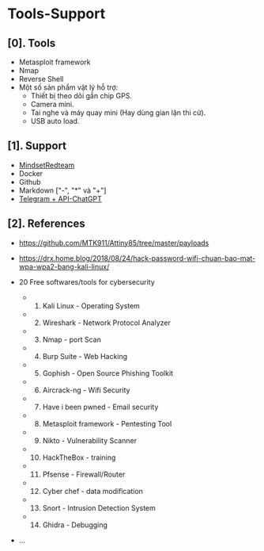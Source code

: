 # Tools-Support

## [0]. Tools

- Metasploit framework
- Nmap
- Reverse Shell
- Một số sản phẩm vật lý hỗ trợ:
    * Thiết bị theo dõi gắn chip GPS.
    * Camera mini.
    * Tai nghe và máy quay mini (Hay dùng gian lận thi cử).
    * USB auto load.

## [1]. Support
- [MindsetRedteam](https://github.com/CyberJutsu/RedTeam)
- Docker
- Github
- Markdown ["-", "*" và "+"]
- [Telegram + API-ChatGPT](https://www.facebook.com/groups/j2team.community/permalink/2070108753321234/?mibextid=S66gvF) 

## [2]. References

- https://github.com/MTK911/Attiny85/tree/master/payloads

- https://drx.home.blog/2018/08/24/hack-password-wifi-chuan-bao-mat-wpa-wpa2-bang-kali-linux/

- 20 Free softwares/tools for cybersecurity
   - 1. Kali Linux - Operating System
   - 2. Wireshark - Network Protocol Analyzer
   - 3. Nmap - port Scan
   - 4. Burp Suite - Web Hacking
   - 5. Gophish - Open Source Phishing Toolkit
   - 6. Aircrack-ng - Wifi Security
   - 7. Have i been pwned - Email security
   - 8. Metasploit framework - Pentesting Tool
   - 9. Nikto - Vulnerability Scanner
   - 10. HackTheBox - training
   - 11. Pfsense - Firewall/Router
   - 12. Cyber chef - data modification
   - 13. Snort - Intrusion Detection System
   - 14. Ghidra - Debugging
- ...

